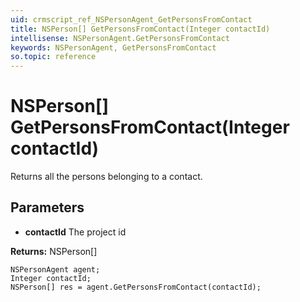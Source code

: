 ```yaml
---
uid: crmscript_ref_NSPersonAgent_GetPersonsFromContact
title: NSPerson[] GetPersonsFromContact(Integer contactId)
intellisense: NSPersonAgent.GetPersonsFromContact
keywords: NSPersonAgent, GetPersonsFromContact
so.topic: reference
---
```


# NSPerson[] GetPersonsFromContact(Integer contactId)

Returns all the persons belonging to a contact.

## Parameters

* **contactId** The project id

**Returns:** NSPerson[]

```crmscript
NSPersonAgent agent;
Integer contactId;
NSPerson[] res = agent.GetPersonsFromContact(contactId);
```

